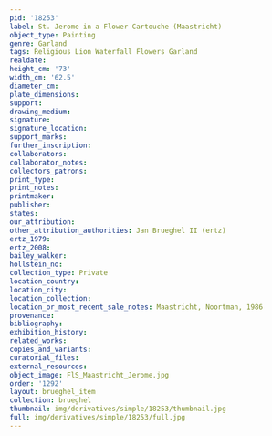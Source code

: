 ```yaml
---
pid: '18253'
label: St. Jerome in a Flower Cartouche (Maastricht)
object_type: Painting
genre: Garland
tags: Religious Lion Waterfall Flowers Garland
realdate: 
height_cm: '73'
width_cm: '62.5'
diameter_cm: 
plate_dimensions: 
support: 
drawing_medium: 
signature: 
signature_location: 
support_marks: 
further_inscription: 
collaborators: 
collaborator_notes: 
collectors_patrons: 
print_type: 
print_notes: 
printmaker: 
publisher: 
states: 
our_attribution: 
other_attribution_authorities: Jan Brueghel II (ertz)
ertz_1979: 
ertz_2008: 
bailey_walker: 
hollstein_no: 
collection_type: Private
location_country: 
location_city: 
location_collection: 
location_or_most_recent_sale_notes: Maastricht, Noortman, 1986
provenance: 
bibliography: 
exhibition_history: 
related_works: 
copies_and_variants: 
curatorial_files: 
external_resources: 
object_image: FlS_Maastricht_Jerome.jpg
order: '1292'
layout: brueghel_item
collection: brueghel
thumbnail: img/derivatives/simple/18253/thumbnail.jpg
full: img/derivatives/simple/18253/full.jpg
---
```

